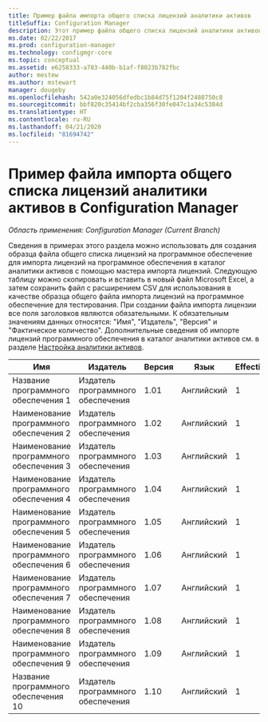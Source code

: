 ```yaml
---
title: Пример файла импорта общего списка лицензий аналитики активов
titleSuffix: Configuration Manager
description: Этот пример файла общего списка лицензий аналитики активов может помочь вам в импорте лицензий программного обеспечения в Configuration Manager.
ms.date: 02/22/2017
ms.prod: configuration-manager
ms.technology: configmgr-core
ms.topic: conceptual
ms.assetid: e6258333-a783-440b-b1af-f8023b782fbc
author: mestew
ms.author: mstewart
manager: dougeby
ms.openlocfilehash: 542a0e324056dfedbc1b84d75f1204f2488750c8
ms.sourcegitcommit: bbf820c35414bf2cba356f30fe047c1a34c5384d
ms.translationtype: HT
ms.contentlocale: ru-RU
ms.lasthandoff: 04/21/2020
ms.locfileid: "81694742"
---
```

# <a name="example-asset-intelligence-general-license-import-file-in-configuration-manager"></a>Пример файла импорта общего списка лицензий аналитики активов в Configuration Manager

*Область применения: Configuration Manager (Current Branch)*

Сведения в примерах этого раздела можно использовать для создания образца файла общего списка лицензий на программное обеспечение для импорта лицензий на программное обеспечения в каталог аналитики активов с помощью мастера импорта лицензий. Следующую таблицу можно скопировать и вставить в новый файл Microsoft Excel, а затем сохранить файл с расширением CSV для использования в качестве образца общего файла импорта лицензий на программное обеспечение для тестирования. При создании файла импорта лицензии все поля заголовков являются обязательными. К обязательным значениям данных относятся: "Имя", "Издатель", "Версия" и "Фактическое количество". Дополнительные сведения об импорте лицензий программного обеспечения в каталог аналитики активов см. в разделе [Настройка аналитики активов](../../../../core/clients/manage/asset-intelligence/configuring-asset-intelligence.md).  

|Имя|Издатель|Версия|Язык|EffectiveQuantity|PONumber|ResellerName|DateOfPurchase|SupportPurchased|SupportExpirationDate|Комментарии|  
|----------|---------------|-------------|--------------|-----------------------|--------------|------------------|--------------------|----------------------|---------------------------|--------------|  
|Название программного обеспечения 1|Издатель программного обеспечения|1.01|Английский|1|Номер покупки|Имя торгового посредника|10/10/2010|0|10/10/2012|Комментарий|  
|Наименование программного обеспечения 2|Издатель программного обеспечения|1.02|Английский|1|Номер покупки|Имя торгового посредника|10/10/2010|0|10/10/2012|Комментарий|  
|Наименование программного обеспечения 3|Издатель программного обеспечения|1.03|Английский|1|Номер покупки|Имя торгового посредника|10/10/2010|0|10/10/2012|Комментарий|  
|Наименование программного обеспечения 4|Издатель программного обеспечения|1.04|Английский|1|Номер покупки|Имя торгового посредника|10/10/2010|0|10/10/2012|Комментарий|  
|Наименование программного обеспечения 5|Издатель программного обеспечения|1.05|Английский|1|Номер покупки|Имя торгового посредника|10/10/2010|0|10/10/2012|Комментарий|  
|Наименование программного обеспечения 6|Издатель программного обеспечения|1.06|Английский|1|Номер покупки|Имя торгового посредника|10/10/2010|0|10/10/2012|Комментарий|  
|Наименование программного обеспечения 7|Издатель программного обеспечения|1.07|Английский|1|Номер покупки|Имя торгового посредника|10/10/2010|0|10/10/2012|Комментарий|  
|Наименование программного обеспечения 8|Издатель программного обеспечения|1.08|Английский|1|Номер покупки|Имя торгового посредника|10/10/2010|0|10/10/2012|Комментарий|  
|Наименование программного обеспечения 9|Издатель программного обеспечения|1.09|Английский|1|Номер покупки|Имя торгового посредника|10/10/2010|0|10/10/2012|Комментарий|  
|Название программного обеспечения 10|Издатель программного обеспечения|1.10|Английский|1|Номер покупки|Имя торгового посредника|10/10/2010|0|10/10/2012|Комментарий|  
